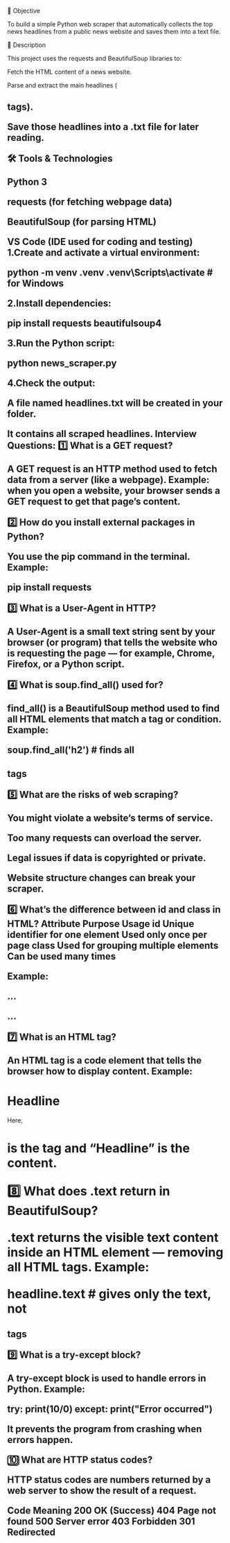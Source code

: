 📌 Objective

To build a simple Python web scraper that automatically collects the top news headlines from a public news website and saves them into a text file.

🧠 Description

This project uses the requests and BeautifulSoup libraries to:

Fetch the HTML content of a news website.

Parse and extract the main headlines (<h2> tags).


Save those headlines into a .txt file for later reading.

🛠️ Tools & Technologies

Python 3

requests (for fetching webpage data)

BeautifulSoup (for parsing HTML)

VS Code (IDE used for coding and testing)
1.Create and activate a virtual environment:

python -m venv .venv
.venv\Scripts\activate        # for Windows


2.Install dependencies:

pip install requests beautifulsoup4


3.Run the Python script:

python news_scraper.py


4.Check the output:

A file named headlines.txt will be created in your folder.

It contains all scraped headlines.
Interview Questions:
1️⃣ What is a GET request?

A GET request is an HTTP method used to fetch data from a server (like a webpage).
Example: when you open a website, your browser sends a GET request to get that page’s content.

2️⃣ How do you install external packages in Python?

You use the pip command in the terminal.
Example:

pip install requests

3️⃣ What is a User-Agent in HTTP?

A User-Agent is a small text string sent by your browser (or program) that tells the website who is requesting the page — for example, Chrome, Firefox, or a Python script.

4️⃣ What is soup.find_all() used for?

find_all() is a BeautifulSoup method used to find all HTML elements that match a tag or condition.
Example:

soup.find_all('h2')  # finds all <h2> tags

5️⃣ What are the risks of web scraping?

You might violate a website’s terms of service.

Too many requests can overload the server.

Legal issues if data is copyrighted or private.

Website structure changes can break your scraper.

6️⃣ What’s the difference between id and class in HTML?
Attribute	Purpose	Usage
id	Unique identifier for one element	Used only once per page
class	Used for grouping multiple elements	Can be used many times

Example:

<p id="intro">...</p>
<p class="news">...</p>

7️⃣ What is an HTML tag?

An HTML tag is a code element that tells the browser how to display content.
Example:

<h1>Headline</h1>


Here, <h1> is the tag and “Headline” is the content.

8️⃣ What does .text return in BeautifulSoup?

.text returns the visible text content inside an HTML element — removing all HTML tags.
Example:

headline.text  # gives only the text, not <h2> tags

9️⃣ What is a try-except block?

A try-except block is used to handle errors in Python.
Example:

try:
    print(10/0)
except:
    print("Error occurred")


It prevents the program from crashing when errors happen.

🔟 What are HTTP status codes?

HTTP status codes are numbers returned by a web server to show the result of a request.

Code	Meaning
200	OK (Success)
404	Page not found
500	Server error
403	Forbidden
301	Redirected
